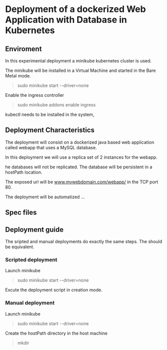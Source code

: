 # Deployment of a dockerized Web Application with Database in Kubernetes

## Enviroment

In this experimental deployment a minikube kubernetes cluster is used.

The minikube will be installed in a Virtual Machine and started in the Bare Metal mode.

> sudo minikube start --driver=none

Enable the ingress controller

> sudo minikube addons enable ingress

kubectl needs to be installed in the system,

## Deployment Characteristics

The deployment will consist on a dockerized java based web application called webapp that uses a MySQL database.

In this deployment we will use a replica set of 2 instances for the webapp.

he databases will not be replicated.
The database will be persistent in a hostPath location.

The exposed url will be www.mywebdomain.com/webapp/ in the TCP port 80.

The deployment will be automatized ...


## Spec files

###


## Deployment guide

The sripted and manual deployments do exactly the same steps. The should be equivalent.

### Scripted deployment

Launch minikube

> sudo minikube start --driver=none

Excute the deployment script in creation mode.

> 

### Manual deployment

Launch minikube

> sudo minikube start --driver=none

Create the hostPath directory in the host machine

> mkdir 

